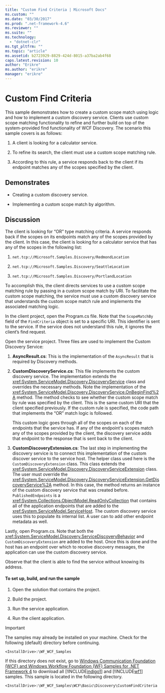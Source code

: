 ```yaml
---
title: "Custom Find Criteria | Microsoft Docs"
ms.custom: ""
ms.date: "03/30/2017"
ms.prod: ".net-framework-4.6"
ms.reviewer: ""
ms.suite: ""
ms.technology: 
  - "dotnet-clr"
ms.tgt_pltfrm: ""
ms.topic: "article"
ms.assetid: b2723929-8829-424d-8015-a37ba2ab4f68
caps.latest.revision: 10
author: "Erikre"
ms.author: "erikre"
manager: "erikre"
---
```

# Custom Find Criteria
This sample demonstrates how to create a custom scope match using logic and how to implement a custom discovery service. Clients use custom scope matching functionality to refine and further build on top of the system-provided find functionality of WCF Discovery. The scenario this sample covers is as follows:  
  
1.  A client is looking for a calculator service.  
  
2.  To refine its search, the client must use a custom scope matching rule.  
  
3.  According to this rule, a service responds back to the client if its endpoint matches any of the scopes specified by the client.  
  
## Demonstrates  
  
-   Creating a custom discovery service.  
  
-   Implementing a custom scope match by algorithm.  
  
## Discussion  
 The client is looking for “OR” type matching criteria. A service responds back if the scopes on its endpoints match any of the scopes provided by the client. In this case, the client is looking for a calculator service that has any of the scopes in the following list:  
  
1.  `net.tcp://Microsoft.Samples.Discovery/RedmondLocation`  
  
2.  `net.tcp://Microsoft.Samples.Discovery/SeattleLocation`  
  
3.  `net.tcp://Microsoft.Samples.Discovery/PortlandLocation`  
  
 To accomplish this, the client directs services to use a custom scope matching rule by passing in a custom scope match by URI. To facilitate the custom scope matching, the service must use a custom discovery service that understands the custom scope match rule and implements the associated matching logic.  
  
 In the client project, open the Program.cs file. Note that the `ScopeMatchBy` field of the `FindCriteria` object is set to a specific URI. This identifier is sent to the service. If the service does not understand this rule, it ignores the client’s find request.  
  
 Open the service project. Three files are used to implement the Custom Discovery Service:  
  
1.  **AsyncResult.cs**: This is the implementation of the `AsyncResult` that is required by Discovery methods.  
  
2.  **CustomDiscoveryService.cs**: This file implements the custom discovery service. The implementation extends the <xref:System.ServiceModel.Discovery.DiscoveryService> class and overrides the necessary methods. Note the implementation of the <xref:System.ServiceModel.Discovery.DiscoveryService.OnBeginFind%2A> method. The method checks to see whether the custom scope match by rule was specified by the client. This is the same custom URI that the client specified previously. If the custom rule is specified, the code path that implements the “OR” match logic is followed.  
  
     This custom logic goes through all of the scopes on each of the endpoints that the service has. If any of the endpoint's scopes match any of the scopes provided by the client, the discovery service adds that endpoint to the response that is sent back to the client.  
  
3.  **CustomDiscoveryExtension.cs**: The last step in implementing the discovery service is to connect this implementation of the custom discover service to the service host. The helper class used here is the `CustomDiscoveryExtension` class. This class extends the <xref:System.ServiceModel.Discovery.DiscoveryServiceExtension> class. The user must override the <xref:System.ServiceModel.Discovery.DiscoveryServiceExtension.GetDiscoveryService%2A> method. In this case, the method returns an instance of the custom discovery service that was created before. `PublishedEndpoints` is a <xref:System.Collections.ObjectModel.ReadOnlyCollection> that contains all of the application endpoints that are added to the <xref:System.ServiceModel.ServiceHost>. The custom discovery service uses this to populate its internal list. A user can to add other endpoint metadata as well.  
  
 Lastly, open Program.cs. Note that both the <xref:System.ServiceModel.Discovery.ServiceDiscoveryBehavior> and `CustomDiscoveryExtension` are added to the host. Once this is done and the host has an endpoint over which to receive discovery messages, the application can use the custom discovery service.  
  
 Observe that the client is able to find the service without knowing its address.  
  
#### To set up, build, and run the sample  
  
1.  Open the solution that contains the project.  
  
2.  Build the project.  
  
3.  Run the service application.  
  
4.  Run the client application.  
  
> [!IMPORTANT]
>  The samples may already be installed on your machine. Check for the following (default) directory before continuing.  
>   
>  `<InstallDrive>:\WF_WCF_Samples`  
>   
>  If this directory does not exist, go to [Windows Communication Foundation (WCF) and Windows Workflow Foundation (WF) Samples for .NET Framework 4](http://go.microsoft.com/fwlink/?LinkId=150780) to download all [!INCLUDE[indigo1](../../../../includes/indigo1-md.md)] and [!INCLUDE[wf1](../../../../includes/wf1-md.md)] samples. This sample is located in the following directory.  
>   
>  `<InstallDrive>:\WF_WCF_Samples\WCF\Basic\Discovery\CustomFindCriteria`